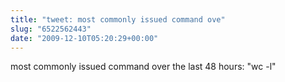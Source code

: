 ```yaml
---
title: "tweet: most commonly issued command ove"
slug: "6522562443"
date: "2009-12-10T05:20:29+00:00"
---
```

most commonly issued command over the last 48 hours: "wc -l"